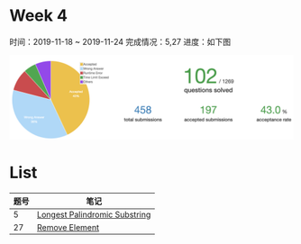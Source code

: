 # Week 4

时间：2019-11-18 ~ 2019-11-24 
完成情况：5,27
进度：如下图    

![](assets/w4_progress.png) 

# List  

| 题号 | 笔记 |  
|---|---|  
| 5 | [Longest Palindromic Substring](https://github.com/chenxinlong/leetcode/blob/master/algs/5.go) |  
| 27 | [Remove Element](https://github.com/chenxinlong/leetcode/blob/master/algs/27.go)|  